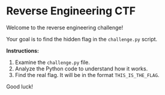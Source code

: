 # Reverse Engineering CTF

Welcome to the reverse engineering challenge!

Your goal is to find the hidden flag in the `challenge.py` script.

**Instructions:**

1.  Examine the `challenge.py` file.
2.  Analyze the Python code to understand how it works.
3.  Find the real flag. It will be in the format `THIS_IS_THE_FLAG`.

Good luck!
